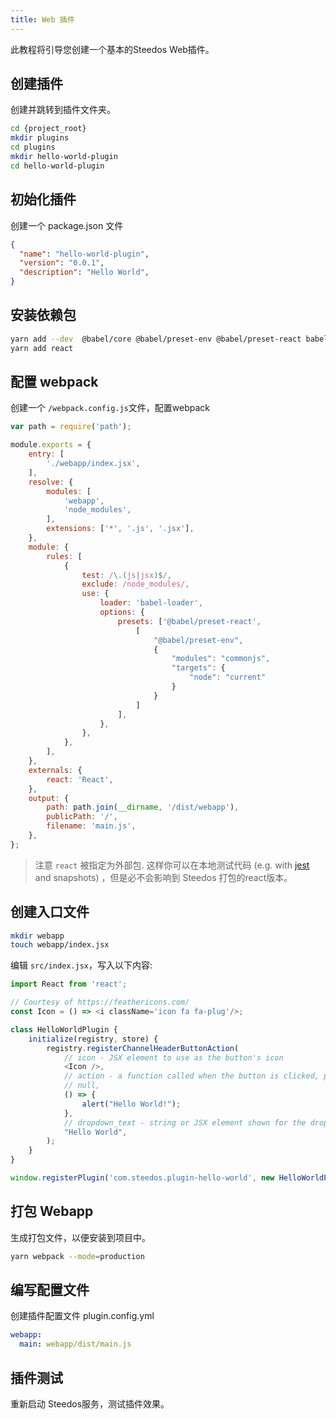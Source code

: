 ```yaml
---
title: Web 插件
---
```


此教程将引导您创建一个基本的Steedos Web插件。

## 创建插件

创建并跳转到插件文件夹。

```bash
cd {project_root}
mkdir plugins
cd plugins
mkdir hello-world-plugin
cd hello-world-plugin
```

## 初始化插件

创建一个 package.json 文件

```json
{
  "name": "hello-world-plugin",
  "version": "0.0.1",
  "description": "Hello World",
}
```

## 安装依赖包

```bash
yarn add --dev  @babel/core @babel/preset-env @babel/preset-react babel-loader webpack webpack-cli
yarn add react
```

## 配置 webpack
创建一个 `/webpack.config.js`文件，配置webpack

```js
var path = require('path');

module.exports = {
    entry: [
        './webapp/index.jsx',
    ],
    resolve: {
        modules: [
            'webapp',
            'node_modules',
        ],
        extensions: ['*', '.js', '.jsx'],
    },
    module: {
        rules: [
            {
                test: /\.(js|jsx)$/,
                exclude: /node_modules/,
                use: {
                    loader: 'babel-loader',
                    options: {
                        presets: ['@babel/preset-react',
                            [
                                "@babel/preset-env",
                                {
                                    "modules": "commonjs",
                                    "targets": {
                                        "node": "current"
                                    }
                                }
                            ]
                        ],
                    },
                },
            },
        ],
    },
    externals: {
        react: 'React',
    },
    output: {
        path: path.join(__dirname, '/dist/webapp'),
        publicPath: '/',
        filename: 'main.js',
    },
};
```

> 注意 `react` 被指定为外部包. 这样你可以在本地测试代码 (e.g. with [jest](https://jestjs.io/) and snapshots) ，但是必不会影响到 Steedos 打包的react版本。

## 创建入口文件

```bash
mkdir webapp
touch webapp/index.jsx
```

编辑 `src/index.jsx`，写入以下内容:

```js
import React from 'react';

// Courtesy of https://feathericons.com/
const Icon = () => <i className='icon fa fa-plug'/>;

class HelloWorldPlugin {
    initialize(registry, store) {
        registry.registerChannelHeaderButtonAction(
            // icon - JSX element to use as the button's icon
            <Icon />,
            // action - a function called when the button is clicked, passed the channel and channel member as arguments
            // null,
            () => {
                alert("Hello World!");
            },
            // dropdown_text - string or JSX element shown for the dropdown button description
            "Hello World",
        );
    }
}

window.registerPlugin('com.steedos.plugin-hello-world', new HelloWorldPlugin());
```

## 打包 Webapp

生成打包文件，以便安装到项目中。

```bash
yarn webpack --mode=production
```

## 编写配置文件

创建插件配置文件 plugin.config.yml

```yml
webapp:
  main: webapp/dist/main.js
```

## 插件测试

重新启动 Steedos服务，测试插件效果。
